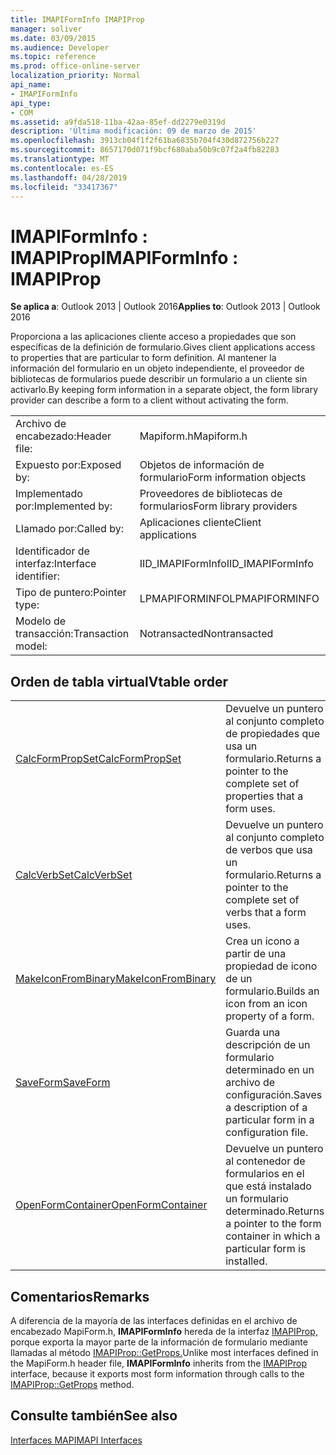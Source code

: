 ```yaml
---
title: IMAPIFormInfo IMAPIProp
manager: soliver
ms.date: 03/09/2015
ms.audience: Developer
ms.topic: reference
ms.prod: office-online-server
localization_priority: Normal
api_name:
- IMAPIFormInfo
api_type:
- COM
ms.assetid: a9fda518-11ba-42aa-85ef-dd2279e0319d
description: 'Última modificación: 09 de marzo de 2015'
ms.openlocfilehash: 3913cb04f1f2f61ba6835b704f430d872756b227
ms.sourcegitcommit: 8657170d071f9bcf680aba50b9c07f2a4fb82283
ms.translationtype: MT
ms.contentlocale: es-ES
ms.lasthandoff: 04/28/2019
ms.locfileid: "33417367"
---
```

# <a name="imapiforminfo--imapiprop"></a><span data-ttu-id="11418-103">IMAPIFormInfo : IMAPIProp</span><span class="sxs-lookup"><span data-stu-id="11418-103">IMAPIFormInfo : IMAPIProp</span></span>

  
  
<span data-ttu-id="11418-104">**Se aplica a**: Outlook 2013 | Outlook 2016</span><span class="sxs-lookup"><span data-stu-id="11418-104">**Applies to**: Outlook 2013 | Outlook 2016</span></span> 
  
<span data-ttu-id="11418-105">Proporciona a las aplicaciones cliente acceso a propiedades que son específicas de la definición de formulario.</span><span class="sxs-lookup"><span data-stu-id="11418-105">Gives client applications access to properties that are particular to form definition.</span></span> <span data-ttu-id="11418-106">Al mantener la información del formulario en un objeto independiente, el proveedor de bibliotecas de formularios puede describir un formulario a un cliente sin activarlo.</span><span class="sxs-lookup"><span data-stu-id="11418-106">By keeping form information in a separate object, the form library provider can describe a form to a client without activating the form.</span></span>
  
|||
|:-----|:-----|
|<span data-ttu-id="11418-107">Archivo de encabezado:</span><span class="sxs-lookup"><span data-stu-id="11418-107">Header file:</span></span>  <br/> |<span data-ttu-id="11418-108">Mapiform.h</span><span class="sxs-lookup"><span data-stu-id="11418-108">Mapiform.h</span></span>  <br/> |
|<span data-ttu-id="11418-109">Expuesto por:</span><span class="sxs-lookup"><span data-stu-id="11418-109">Exposed by:</span></span>  <br/> |<span data-ttu-id="11418-110">Objetos de información de formulario</span><span class="sxs-lookup"><span data-stu-id="11418-110">Form information objects</span></span>  <br/> |
|<span data-ttu-id="11418-111">Implementado por:</span><span class="sxs-lookup"><span data-stu-id="11418-111">Implemented by:</span></span>  <br/> |<span data-ttu-id="11418-112">Proveedores de bibliotecas de formularios</span><span class="sxs-lookup"><span data-stu-id="11418-112">Form library providers</span></span>  <br/> |
|<span data-ttu-id="11418-113">Llamado por:</span><span class="sxs-lookup"><span data-stu-id="11418-113">Called by:</span></span>  <br/> |<span data-ttu-id="11418-114">Aplicaciones cliente</span><span class="sxs-lookup"><span data-stu-id="11418-114">Client applications</span></span>  <br/> |
|<span data-ttu-id="11418-115">Identificador de interfaz:</span><span class="sxs-lookup"><span data-stu-id="11418-115">Interface identifier:</span></span>  <br/> |<span data-ttu-id="11418-116">IID_IMAPIFormInfo</span><span class="sxs-lookup"><span data-stu-id="11418-116">IID_IMAPIFormInfo</span></span>  <br/> |
|<span data-ttu-id="11418-117">Tipo de puntero:</span><span class="sxs-lookup"><span data-stu-id="11418-117">Pointer type:</span></span>  <br/> |<span data-ttu-id="11418-118">LPMAPIFORMINFO</span><span class="sxs-lookup"><span data-stu-id="11418-118">LPMAPIFORMINFO</span></span>  <br/> |
|<span data-ttu-id="11418-119">Modelo de transacción:</span><span class="sxs-lookup"><span data-stu-id="11418-119">Transaction model:</span></span>  <br/> |<span data-ttu-id="11418-120">Notransacted</span><span class="sxs-lookup"><span data-stu-id="11418-120">Nontransacted</span></span>  <br/> |
   
## <a name="vtable-order"></a><span data-ttu-id="11418-121">Orden de tabla virtual</span><span class="sxs-lookup"><span data-stu-id="11418-121">Vtable order</span></span>

|||
|:-----|:-----|
|[<span data-ttu-id="11418-122">CalcFormPropSet</span><span class="sxs-lookup"><span data-stu-id="11418-122">CalcFormPropSet</span></span>](imapiforminfo-calcformpropset.md) <br/> |<span data-ttu-id="11418-123">Devuelve un puntero al conjunto completo de propiedades que usa un formulario.</span><span class="sxs-lookup"><span data-stu-id="11418-123">Returns a pointer to the complete set of properties that a form uses.</span></span>  <br/> |
|[<span data-ttu-id="11418-124">CalcVerbSet</span><span class="sxs-lookup"><span data-stu-id="11418-124">CalcVerbSet</span></span>](imapiforminfo-calcverbset.md) <br/> |<span data-ttu-id="11418-125">Devuelve un puntero al conjunto completo de verbos que usa un formulario.</span><span class="sxs-lookup"><span data-stu-id="11418-125">Returns a pointer to the complete set of verbs that a form uses.</span></span>  <br/> |
|[<span data-ttu-id="11418-126">MakeIconFromBinary</span><span class="sxs-lookup"><span data-stu-id="11418-126">MakeIconFromBinary</span></span>](imapiforminfo-makeiconfrombinary.md) <br/> |<span data-ttu-id="11418-127">Crea un icono a partir de una propiedad de icono de un formulario.</span><span class="sxs-lookup"><span data-stu-id="11418-127">Builds an icon from an icon property of a form.</span></span>  <br/> |
|[<span data-ttu-id="11418-128">SaveForm</span><span class="sxs-lookup"><span data-stu-id="11418-128">SaveForm</span></span>](imapiforminfo-saveform.md) <br/> |<span data-ttu-id="11418-129">Guarda una descripción de un formulario determinado en un archivo de configuración.</span><span class="sxs-lookup"><span data-stu-id="11418-129">Saves a description of a particular form in a configuration file.</span></span>  <br/> |
|[<span data-ttu-id="11418-130">OpenFormContainer</span><span class="sxs-lookup"><span data-stu-id="11418-130">OpenFormContainer</span></span>](imapiforminfo-openformcontainer.md) <br/> |<span data-ttu-id="11418-131">Devuelve un puntero al contenedor de formularios en el que está instalado un formulario determinado.</span><span class="sxs-lookup"><span data-stu-id="11418-131">Returns a pointer to the form container in which a particular form is installed.</span></span>  <br/> |
   
## <a name="remarks"></a><span data-ttu-id="11418-132">Comentarios</span><span class="sxs-lookup"><span data-stu-id="11418-132">Remarks</span></span>

<span data-ttu-id="11418-133">A diferencia de la mayoría de las interfaces definidas en el archivo de encabezado MapiForm.h, **IMAPIFormInfo** hereda de la interfaz [IMAPIProp,](imapipropiunknown.md) porque exporta la mayor parte de la información de formulario mediante llamadas al método [IMAPIProp::GetProps.](imapiprop-getprops.md)</span><span class="sxs-lookup"><span data-stu-id="11418-133">Unlike most interfaces defined in the MapiForm.h header file, **IMAPIFormInfo** inherits from the [IMAPIProp](imapipropiunknown.md) interface, because it exports most form information through calls to the [IMAPIProp::GetProps](imapiprop-getprops.md) method.</span></span> 
  
## <a name="see-also"></a><span data-ttu-id="11418-134">Consulte también</span><span class="sxs-lookup"><span data-stu-id="11418-134">See also</span></span>



[<span data-ttu-id="11418-135">Interfaces MAPI</span><span class="sxs-lookup"><span data-stu-id="11418-135">MAPI Interfaces</span></span>](mapi-interfaces.md)

